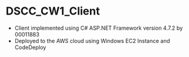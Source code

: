 # DSCC_CW1_Client
* Client implemented using C# ASP.NET Framework version 4.7.2 by 00011883
* Deployed to the AWS cloud using Windows EC2 Instance and CodeDeploy